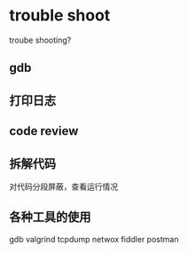 # trouble shoot
troube shooting?

## gdb

## 打印日志

## code review

## 拆解代码
对代码分段屏蔽，查看运行情况

## 各种工具的使用
gdb valgrind tcpdump netwox fiddler postman